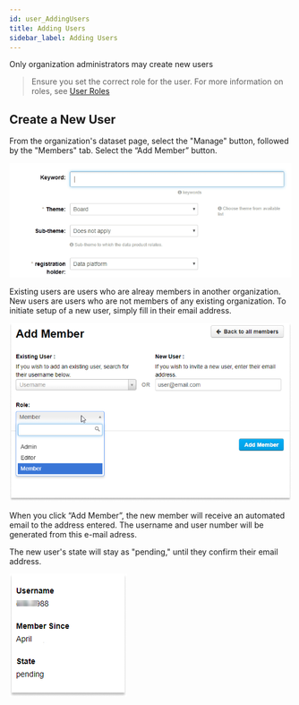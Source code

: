```yaml
---
id: user_AddingUsers
title: Adding Users
sidebar_label: Adding Users
---
```

Only organization administrators may create new users

> Ensure you set the correct role for the user. For more information on roles, see [User Roles](user_UserRoles)

## Create a New User

From the organization's dataset page, select the "Manage" button, followed by the "Members" tab. Select the “Add Member” button.

![IMAGE: add member blue button](assets/Dataplatform/AddingDatasets/dataplatform_user_addingDatasets_AddTags.gif)

Existing users are users who are alreay members in another organization. New users are users who are not members of any existing organization. To initiate setup of a new user, simply fill in their email address.


![IMAGE: add member screen](assets/Dataplatform/UserManagement/dataplatform_user_UserManagement_ManageUser_AddMemberRole.png)


When you click “Add Member”, the new member will receive an automated email to the address entered. The username and user number will be generated from this e-mail adress.

The new user's state will stay as "pending," until they confirm their email address.

![IMAGE: member status "pending" screen](assets/Dataplatform/UserManagement/dataplatform_user_UserManagement_ManageUser_Pending.png)
